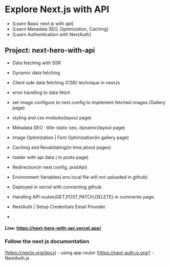 # Explore Next.js with API
- [Learn Basic next js with api]
- [Learn Metadata SEO, Optimization, Caching]
- [Learn Authentication with NextAuth]


## Project: next-hero-with-api
- Data fetching with SSR
- Dynamic data fetching
- Client side data fetching (CSR) technique in nextJs
- error handling to data fetch
- set image configure to next.config to implement fetched images.(Gallery page)
- styling and css modules(layout page)
- Metadata SEO :  title-static seo, dynamic(layout page)
- Image Optimization | Font Optimization(in gallery page)
- Caching and Revalidating(in time,about pages)
- loader with api data ( in posts page)
- Redirection(in next.config, postApi)
- Environment Variables(.env.local file will not uploaded in github)
- Deployed in vercel with connecting github.

- Handling API routes(GET,POST,PATCH,DELETE) in comments page.
- NextAuth | Setup Credentials Email Provider.
- 

#### Live: https://next-hero-with-api.vercel.app/

### Follow the next js documentation
[https://nextjs.org/docs] - using app router
[https://next-auth.js.org/] - NextAuth.js